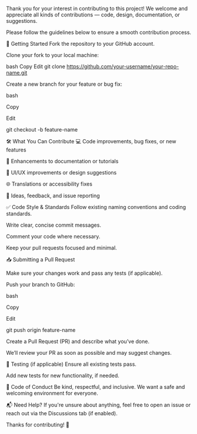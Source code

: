 Thank you for your interest in contributing to this project! We welcome and appreciate all kinds of contributions — code, design, documentation, or suggestions.

Please follow the guidelines below to ensure a smooth contribution process.

🚀 Getting Started
Fork the repository to your GitHub account.

Clone your fork to your local machine:

bash
Copy
Edit
git clone https://github.com/your-username/your-repo-name.git

Create a new branch for your feature or bug fix:

bash

Copy

Edit

git checkout -b feature-name


🛠 What You Can Contribute
💻 Code improvements, bug fixes, or new features

📝 Enhancements to documentation or tutorials

🎨 UI/UX improvements or design suggestions

🌐 Translations or accessibility fixes

💬 Ideas, feedback, and issue reporting

✅ Code Style & Standards
Follow existing naming conventions and coding standards.

Write clear, concise commit messages.

Comment your code where necessary.

Keep your pull requests focused and minimal.

📥 Submitting a Pull Request

Make sure your changes work and pass any tests (if applicable).

Push your branch to GitHub:

bash

Copy

Edit

git push origin feature-name

Create a Pull Request (PR) and describe what you’ve done.

We’ll review your PR as soon as possible and may suggest changes.

🧪 Testing (if applicable)
Ensure all existing tests pass.

Add new tests for new functionality, if needed.

🙌 Code of Conduct
Be kind, respectful, and inclusive. We want a safe and welcoming environment for everyone.

📬 Need Help?
If you're unsure about anything, feel free to open an issue or reach out via the Discussions tab (if enabled).

Thanks for contributing! 💖

